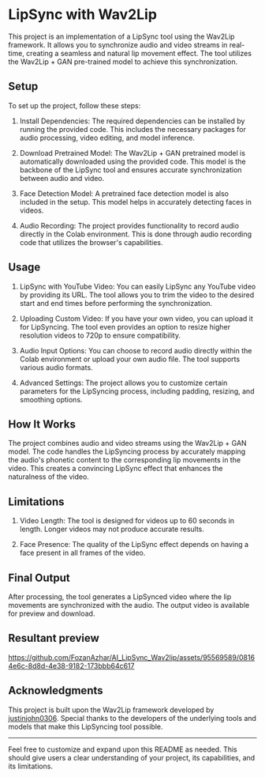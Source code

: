 # LipSync with Wav2Lip

This project is an implementation of a LipSync tool using the Wav2Lip framework. It allows you to synchronize audio and video streams in real-time, creating a seamless and natural lip movement effect. The tool utilizes the Wav2Lip + GAN pre-trained model to achieve this synchronization.

## Setup

To set up the project, follow these steps:

1. Install Dependencies: The required dependencies can be installed by running the provided code. This includes the necessary packages for audio processing, video editing, and model inference.

2. Download Pretrained Model: The Wav2Lip + GAN pretrained model is automatically downloaded using the provided code. This model is the backbone of the LipSync tool and ensures accurate synchronization between audio and video.

3. Face Detection Model: A pretrained face detection model is also included in the setup. This model helps in accurately detecting faces in videos.

4. Audio Recording: The project provides functionality to record audio directly in the Colab environment. This is done through audio recording code that utilizes the browser's capabilities.

## Usage

1. LipSync with YouTube Video: You can easily LipSync any YouTube video by providing its URL. The tool allows you to trim the video to the desired start and end times before performing the synchronization.

2. Uploading Custom Video: If you have your own video, you can upload it for LipSyncing. The tool even provides an option to resize higher resolution videos to 720p to ensure compatibility.

3. Audio Input Options: You can choose to record audio directly within the Colab environment or upload your own audio file. The tool supports various audio formats.

4. Advanced Settings: The project allows you to customize certain parameters for the LipSyncing process, including padding, resizing, and smoothing options.

## How It Works

The project combines audio and video streams using the Wav2Lip + GAN model. The code handles the LipSyncing process by accurately mapping the audio's phonetic content to the corresponding lip movements in the video. This creates a convincing LipSync effect that enhances the naturalness of the video.

## Limitations

1. Video Length: The tool is designed for videos up to 60 seconds in length. Longer videos may not produce accurate results.

2. Face Presence: The quality of the LipSync effect depends on having a face present in all frames of the video.

## Final Output

After processing, the tool generates a LipSynced video where the lip movements are synchronized with the audio. The output video is available for preview and download.

## Resultant preview 



https://github.com/FozanAzhar/AI_LipSync_Wav2lip/assets/95569589/08164e6c-8d8d-4e38-9182-173bbb64c617



## Acknowledgments

This project is built upon the Wav2Lip framework developed by [justinjohn0306](https://github.com/justinjohn0306/Wav2Lip). Special thanks to the developers of the underlying tools and models that make this LipSyncing tool possible.

---

Feel free to customize and expand upon this README as needed. This should give users a clear understanding of your project, its capabilities, and its limitations.
